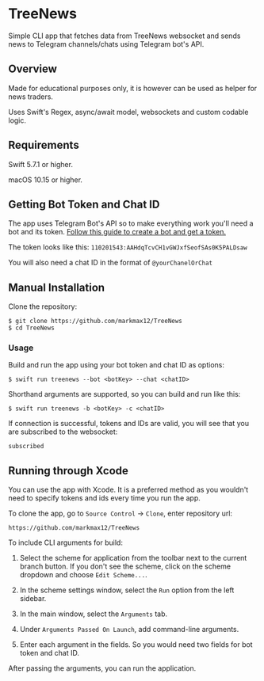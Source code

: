 # TreeNews

Simple CLI app that fetches data from TreeNews websocket and sends news to Telegram channels/chats using Telegram bot's API.

## Overview

Made for educational purposes only, it is however can be used as helper for news traders.

Uses Swift's Regex, async/await model, websockets and custom codable logic.

## Requirements

Swift 5.7.1 or higher.

macOS 10.15 or higher.

## Getting Bot Token and Chat ID

The app uses Telegram Bot's API so to make everything work you'll need a bot and its token. [Follow this guide to create a bot and get a token.](https://core.telegram.org/bots/features#botfather)

The token looks like this: `110201543:AAHdqTcvCH1vGWJxfSeofSAs0K5PALDsaw`

You will also need a chat ID in the format of `@yourChanelOrChat`

## Manual Installation

Clone the repository:

```
$ git clone https://github.com/markmax12/TreeNews
$ cd TreeNews
```

### Usage

Build and run the app using your bot token and chat ID as options:

```
$ swift run treenews --bot <botKey> --chat <chatID>
```

Shorthand arguments are supported, so you can build and run like this:

```
$ swift run treenews -b <botKey> -c <chatID>
```

If connection is successful, tokens and IDs are valid, you will see that you are subscribed to the websocket:
```
subscribed
```

## Running through Xcode

You can use the app with Xcode. It is a preferred method as you wouldn't need to specify tokens and ids every time you run the app.

To clone the app, go to `Source Control` -> `Clone`, enter repository url: 
```
https://github.com/markmax12/TreeNews
```

To include CLI arguments for build:

1. Select the scheme for application from the toolbar next to the current branch button. If you don't see the scheme, click on the scheme dropdown and choose `Edit Scheme...`.

2. In the scheme settings window, select the `Run` option from the left sidebar.

3. In the main window, select the `Arguments` tab.

4. Under `Arguments Passed On Launch`, add command-line arguments.

5. Enter each argument in the fields. So you would need two fields for bot token and chat ID.

After passing the arguments, you can run the application.
